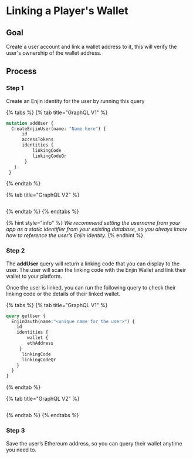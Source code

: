# Linking a Player's Wallet

## Goal

Create a user account and link a wallet address to it, this will verify the user's ownership of the wallet address.

## Process

### **Step 1**

Create an Enjin identity for the user by running this query

{% tabs %}
{% tab title="GraphQL V1" %}
```graphql
mutation addUser {
  CreateEnjinUser(name: "Name here") {
      id
      accessTokens
      identities {
          linkingCode
          linkingCodeQr
       }
   }
 }
```
{% endtab %}

{% tab title="GraphQL V2" %}
```

```
{% endtab %}
{% endtabs %}

{% hint style="info" %}
_We recommend setting the username from your app as a static identifier from your existing database, so you always know how to reference the user’s Enjin identity._
{% endhint %}

### **Step 2**

The **addUser** query will return a linking code that you can display to the user. The user will scan the linking code with the Enjin Wallet and link their wallet to your platform.

Once the user is linked, you can run the following query to check their linking code or the details of their linked wallet.

{% tabs %}
{% tab title="GraphQL V1" %}
```graphql
query getUser {
  EnjinOauth(name:"<unique name for the user>") {
    id
    identities {
        wallet {
        ethAddress
     }
      linkingCode
      linkingCodeQr
    }
  }
}
```
{% endtab %}

{% tab title="GraphQL V2" %}
```

```
{% endtab %}
{% endtabs %}

### **Step 3**

Save the user’s Ethereum address, so you can query their wallet anytime you need to.

